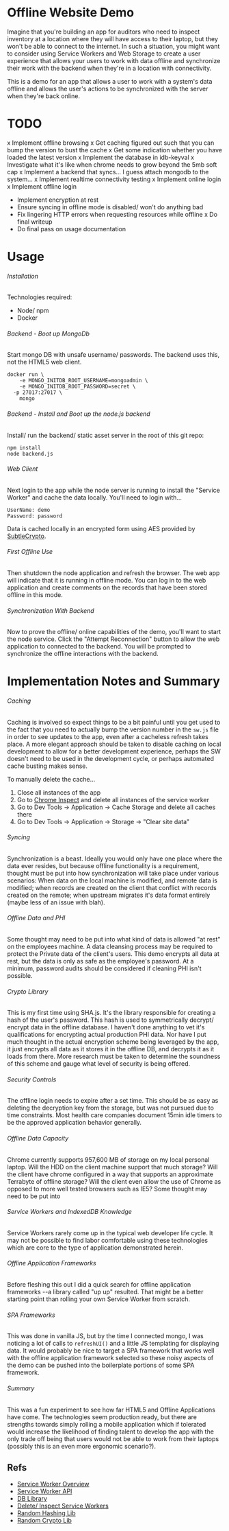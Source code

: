 # Offline Website Demo

Imagine that you're building an app for auditors who need to inspect inventory at a location where they will have access to their laptop, but they won't be able to connect to the internet.  In such a situation, you might want to consider using Service Workers and Web Storage to create a user experience that allows your users to work with data offline and synchronize their work with the backend when they're in a location with connectivity.

This is a demo for an app that allows a user to work with a system's data offline and allows the user's actions to be synchronized with the server when they're back online.

# TODO

x Implement offline browsing
x Get caching figured out such that you can bump the version to bust the cache
x Get some indication whether you have loaded the latest version
x Implement the database in idb-keyval
x Investigate what it's like when chrome needs to grow beyond the 5mb soft cap
x Implement a backend that syncs... I guess attach mongodb to the system...
x Implement realtime connectivity testing
x Implement online login
x Implement offline login
- Implement encryption at rest
- Ensure syncing in offline mode is disabled/ won't do anything bad
- Fix lingering HTTP errors when requesting resources while offline
x Do final writeup
- Do final pass on usage documentation

# Usage

###### Installation

Technologies required:

- Node/ npm
- Docker


###### Backend - Boot up MongoDb

Start mongo DB with unsafe username/ passwords.  The backend uses this, not the HTML5 web client.  

```
docker run \
	-e MONGO_INITDB_ROOT_USERNAME=mongoadmin \
	-e MONGO_INITDB_ROOT_PASSWORD=secret \
  -p 27017:27017 \
	mongo
```

###### Backend - Install and Boot up the node.js backend

Install/ run the backend/ static asset server in the root of this git repo:

```
npm install
node backend.js
```

###### Web Client

Next login to the app while the node server is running to install the "Service Worker" and cache the data locally.  You'll need to login with...

```
UserName: demo
Password: password
```

Data is cached locally in an encrypted form using AES provided by [SubtleCrypto](https://developer.mozilla.org/en-US/docs/Web/API/SubtleCrypto/encrypt).

###### First Offline Use
Then shutdown the node application and refresh the browser.  The web app will indicate that it is running in offline mode.  You can log in to the web application and create comments on the records that have been stored offline in this mode.

###### Synchronization With Backend
Now to prove the offline/ online capabilities of the demo, you'll want to start the node service.  Click the "Attempt Reconnection" button to allow the web application to connected to the backend.  You will be prompted to synchronize the offline interactions with the backend.


# Implementation Notes and Summary

###### Caching

Caching is involved so expect things to be a bit painful until you get used to the fact that you need to actually bump the version number in the `sw.js` file in order to see updates to the app, even after a cacheless refresh takes place.  A more elegant approach should be taken to disable caching on local development to allow for a better development experience, perhaps the SW doesn't need to be used in the development cycle, or perhaps automated cache busting makes sense.

To manually delete the cache...

1.  Close all instances of the app
2.  Go to [Chrome Inspect](chrome://inspect/#service-workers) and delete all instances of the service worker
3.  Go to Dev Tools -> Application -> Cache Storage and delete all caches there
4.  Go to Dev Tools -> Application -> Storage -> "Clear site data"

###### Syncing

Synchronization is a beast.  Ideally you would only have one place where the data ever resides, but because offline functionality is a requirement, thought must be put into how synchronization will take place under various scenarios: When data on the local machine is modified, and remote data is modified; when records are created on the client that conflict with records created on the remote; when upstream migrates it's data format entirely (maybe less of an issue with blah).  

###### Offline Data and PHI

Some thought may need to be put into what kind of data is allowed "at rest" on the employees machine.  A data cleansing process may be required to protect the Private data of the client's users.  This demo encrypts all data at rest, but the data is only as safe as the employee's password.  At a minimum, password audits should be considered if cleaning PHI isn't possible.  

###### Crypto Library

This is my first time using SHA.js.  It's the library responsible for creating a hash of the user's password.  This hash is used to symmetrically decrypt/ encrypt data in the offline database.  I haven't done anything to vet it's qualifications for encrypting actual production PHI data.  Nor have I put much thought in the actual encryption scheme being leveraged by the app, it just encrypts all data as it stores it in the offline DB, and decrypts it as it loads from there.  More research must be taken to determine the soundness of this scheme and gauge what level of security is being offered.  

###### Security Controls

The offline login needs to expire after a set time.  This should be as easy as deleting the decryption key from the storage, but was not pursued due to time constraints.  Most health care companies document 15min idle timers to be the approved application behavior generally.  

###### Offline Data Capacity

Chrome currently supports 957,600 MB of storage on my local personal laptop.  Will the HDD on the client machine support that much storage?  Will the client have chrome configured in a way that supports an approximate Terrabyte of offline storage?  Will the client even allow the use of Chrome as opposed to more well tested browsers such as IE5?  Some thought may need to be put into

###### Service Workers and IndexedDB Knowledge

Service Workers rarely come up in the typical web developer life cycle.  It may not be possible to find labor comfortable using these technologies which are core to the type of application demonstrated herein.  

###### Offline Application Frameworks

Before fleshing this out I did a quick search for offline application frameworks --a library called "up up" resulted.  That might be a better starting point than rolling your own Service Worker from scratch.  

###### SPA Frameworks

This was done in vanilla JS, but by the time I connected mongo, I was noticing a lot of calls to `refreshUI()` and a little JS templating for displaying data.  It would probably be nice to target a SPA framework that works well with the offline application framework selected so these noisy aspects of the demo can be pushed into the boilerplate portions of some SPA framework.  

###### Summary

This was a fun experiment to see how far HTML5 and Offline Applications have come.  The technologies seem production ready, but there are strengths towards simply rolling a mobile application which if tolerated would increase the likelihood of finding talent to develop the app with the only trade off being that users would not be able to work from their laptops (possibly this is an even more ergonomic scenario?).  


## Refs

- [Service Worker Overview](https://developer.mozilla.org/en-US/docs/Web/API/Service_Worker_API)
- [Service Worker API](https://developer.mozilla.org/en-US/docs/Web/API/Service_Worker_API/Using_Service_Workers)
- [DB Library](https://www.npmjs.com/package/idb-keyval)
- [Delete/ Inspect Service Workers](chrome://inspect/#service-workers)
- [Random Hashing Lib]()
- [Random Crypto Lib](https://github.com/brix/crypto-js)
